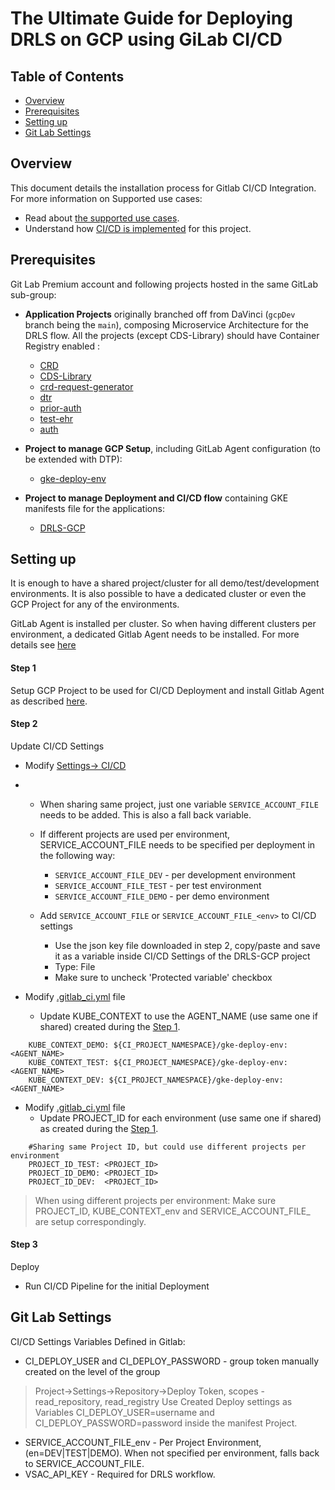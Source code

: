 # The Ultimate Guide for Deploying DRLS on GCP using GiLab CI/CD

## Table of Contents
- [Overview](#overview)
- [Prerequisites](#prerequisites)
- [Setting up](#setting-up)
- [Git Lab Settings](#git-lab-settings)

## Overview

This document details the installation process for Gitlab CI/CD Integration.
For more information on Supported use cases:
- Read about [the supported use cases](GitLabCICD_UseCases.md). 
- Understand how [CI/CD is implemented](https://gitlab.com/gcp-solutions/hcls/claims-modernization/gitlab-ci/README.md) for this project.

## Prerequisites
Git Lab Premium account and following projects hosted in the same GitLab sub-group:

- **Application Projects** originally branched off from DaVinci (`gcpDev` branch being the `main`),
composing Microservice Architecture for the DRLS flow. All the projects (except CDS-Library) should have Container Registry enabled :
  - [CRD](https://gitlab.com/gcp-solutions/hcls/claims-modernization/pa-ref-impl/crd)
  - [CDS-Library](https://gitlab.com/gcp-solutions/hcls/claims-modernization/pa-ref-impl/CDS-Library)
  - [crd-request-generator](https://gitlab.com/gcp-solutions/hcls/claims-modernization/pa-ref-impl/crd-request-generator)
  - [dtr](https://gitlab.com/gcp-solutions/hcls/claims-modernization/pa-ref-impl/dtr)
  - [prior-auth](https://gitlab.com/gcp-solutions/hcls/claims-modernization/pa-ref-impl/prior-auth)
  - [test-ehr](https://gitlab.com/gcp-solutions/hcls/claims-modernization/pa-ref-impl/test-ehr)
  - [auth](https://gitlab.com/gcp-solutions/hcls/claims-modernization/pa-ref-impl/auth)

- **Project to manage GCP Setup**, including GitLab Agent configuration (to be extended with DTP):
  - [gke-deploy-env](https://gitlab.com/gcp-solutions/hcls/claims-modernization/pa-ref-impl/gke-deploy-env)

- **Project to manage Deployment and CI/CD flow** containing GKE manifests file for the applications:
  - [DRLS-GCP](https://gitlab.com/gcp-solutions/hcls/claims-modernization/pa-ref-impl/DRLS-GCP)


## Setting up
It is enough to have a shared project/cluster for all demo/test/development environments.
It is also possible to have a dedicated cluster or even the GCP Project for any of the environments.

GitLab Agent is installed per cluster. So when having  different clusters per environment, a dedicated Gitlab Agent needs to be installed. 
For more details see [here](https://gitlab.com/gcp-solutions/hcls/claims-modernization/pa-ref-impl/gke-deploy-env/-/blob/main/README.md)

#### Step 1
Setup GCP Project to be used for CI/CD Deployment and install Gitlab Agent as described [here](https://gitlab.com/gcp-solutions/hcls/claims-modernization/pa-ref-impl/gke-deploy-env/-/blob/main/README.md).

#### Step 2
Update CI/CD Settings
   - Modify [Settings-> CI/CD](https://gitlab.com/gcp-solutions/hcls/claims-modernization/pa-ref-impl/DRLS-GCP/-/settings/ci_cd)
   - 
     - When sharing same project, just one variable  `SERVICE_ACCOUNT_FILE` needs to be added. This is also a fall back variable.
     - If different projects are used per environment, SERVICE_ACCOUNT_FILE needs to be specified per deployment in the following way:
        * `SERVICE_ACCOUNT_FILE_DEV` - per development environment
        * `SERVICE_ACCOUNT_FILE_TEST` - per test environment
        * `SERVICE_ACCOUNT_FILE_DEMO` - per demo environment

     - Add `SERVICE_ACCOUNT_FILE` or `SERVICE_ACCOUNT_FILE_<env>` to CI/CD settings
       - Use the json key file downloaded in step 2, copy/paste and save it as a variable inside CI/CD Settings of the DRLS-GCP project
       - Type: File
       - Make sure to uncheck 'Protected variable' checkbox

   - Modify [.gitlab_ci.yml](https://gitlab.com/gcp-solutions/hcls/claims-modernization/pa-ref-impl/DRLS-GCP/.gitlab_ci.yml) file
     - Update KUBE_CONTEXT to use the AGENT_NAME (use same one if shared)  created during the [Step 1](#step1).
     
```shell
    KUBE_CONTEXT_DEMO: ${CI_PROJECT_NAMESPACE}/gke-deploy-env:<AGENT_NAME>
    KUBE_CONTEXT_TEST: ${CI_PROJECT_NAMESPACE}/gke-deploy-env:<AGENT_NAME>
    KUBE_CONTEXT_DEV: ${CI_PROJECT_NAMESPACE}/gke-deploy-env:<AGENT_NAME>
   ```
- Modify [.gitlab_ci.yml](https://gitlab.com/gcp-solutions/hcls/claims-modernization/pa-ref-impl/DRLS-GCP/.gitlab_ci.yml) file
    - Update PROJECT_ID for each environment (use same one if shared) as created during the [Step 1](#step1).
```shell
    #Sharing same Project ID, but could use different projects per environment
    PROJECT_ID_TEST: <PROJECT_ID>
    PROJECT_ID_DEMO: <PROJECT_ID>
    PROJECT_ID_DEV:  <PROJECT_ID>
```

> When using different projects per environment:
Make sure PROJECT_ID<env>, KUBE_CONTEXT_env and SERVICE_ACCOUNT_FILE_<env> are setup correspondingly.

#### Step 3  
Deploy
   - Run CI/CD Pipeline for the initial Deployment
   

## Git Lab Settings 

CI/CD Settings Variables Defined in Gitlab:
- CI_DEPLOY_USER and CI_DEPLOY_PASSWORD - group token  manually created on the level of the group  
> Project->Settings->Repository->Deploy Token, scopes - read_repository, read_registry
> Use Created Deploy settings as Variables CI_DEPLOY_USER=username and CI_DEPLOY_PASSWORD=password inside the manifest Project.
- SERVICE_ACCOUNT_FILE_env - Per Project Environment, (en=DEV|TEST|DEMO). When not specified per environment, falls back to SERVICE_ACCOUNT_FILE.
- VSAC_API_KEY - Required for DRLS workflow.

